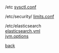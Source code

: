 /etc
[sysctl.conf](2/3.md)  

/etc/security/
[limits.conf](2/4.md)  

/etc/elasticsearch  
[elasticsearch.yml](2/1.md)  
[jvm.options](2/2.md)  

[back](../19.md)  